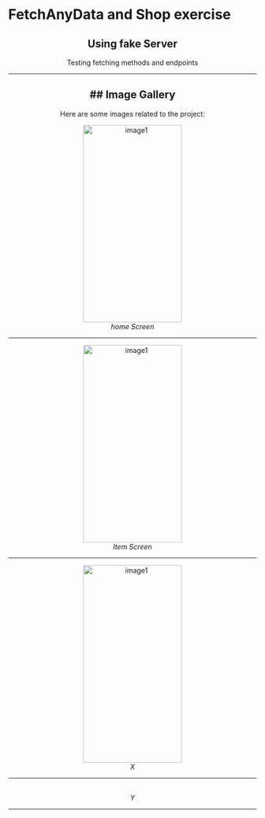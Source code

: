 # FetchAnyData and Shop exercise

<div align="center">
<h2 align="center">Using fake Server</h2>
<p align="center">Testing fetching methods and endpoints</p>

---

<h2 align="center" color="black">## Image Gallery</h2>

<p align="center">Here are some images related to the project:</p>
<p align="center">
   <img alt="image1" src="https://github.com/MichaelXerxes/FetchAnyData/assets/81194285/3f72bde8-1489-4d1c-a1a8-c6b616387765"   width="200" height="400">
 
 
  <br>
  <em>home Screen </em>
</p>

---

<p align="center">
  <img alt="image1" src="https://github.com/MichaelXerxes/FetchAnyData/assets/81194285/3756f9e0-27c9-4308-aea1-5247118dad48"   width="200" height="400">
 
  <br>
  <em>Item Screen</em>
</p>

---

<p align="center">
   <img alt="image1" src="https://github.com/MichaelXerxes/Quizzes/assets/81194285/0b196c03-39b4-4046-b57d-0cd315e90f65"   width="200" height="400">
  <br>
  <em>X</em>
</p>

---

<p align="center">
 
  <br>
  <em>Y</em>
</p>

---

</div>
